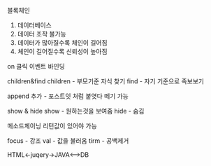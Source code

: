 블록체인 

1. 데이터베이스
2. 데이터 조작 불가능
3. 데이터가 많아질수록 체인이 길어짐
4. 체인이 길어질수록 신뢰성이 높아짐

on
클릭
이벤트 바인딩

children&find
children - 부모기준 자식 찾기
find - 자기 기준으로 족보보기

append
추가 - 포스트잇 처럼 붙엿다 떼기 가능

show & hide
show - 원하는것을 보여줌
hide - 숨김

메소드체이닝
리턴값이 있어야 가능

focus - 강조
val - 값을 불러옴
tirm - 공백제거

HTML<-juqery->JAVA<-->DB